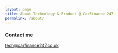 ```yaml
---
layout: page
title: About Technology & Product @ CarFinance 247
permalink: /about/
---
```




### Contact me

[tech@carfinance247.co.uk](mailto:tech@carfinance247.co.uk)

